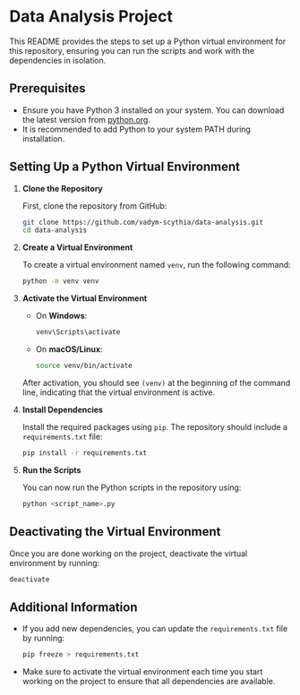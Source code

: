 # Data Analysis Project

This README provides the steps to set up a Python virtual environment for this repository, ensuring you can run the scripts and work with the dependencies in isolation.

## Prerequisites
- Ensure you have Python 3 installed on your system. You can download the latest version from [python.org](https://www.python.org/downloads/).
- It is recommended to add Python to your system PATH during installation.

## Setting Up a Python Virtual Environment

1. **Clone the Repository**
   
   First, clone the repository from GitHub:
   ```sh
   git clone https://github.com/vadym-scythia/data-analysis.git
   cd data-analysis
   ```

2. **Create a Virtual Environment**
   
   To create a virtual environment named `venv`, run the following command:
   ```sh
   python -m venv venv
   ```

3. **Activate the Virtual Environment**
   
   - On **Windows**:
     ```cmd
     venv\Scripts\activate
     ```
   - On **macOS/Linux**:
     ```sh
     source venv/bin/activate
     ```

   After activation, you should see `(venv)` at the beginning of the command line, indicating that the virtual environment is active.

4. **Install Dependencies**
   
   Install the required packages using `pip`. The repository should include a `requirements.txt` file:
   ```sh
   pip install -r requirements.txt
   ```

5. **Run the Scripts**
   
   You can now run the Python scripts in the repository using:
   ```sh
   python <script_name>.py
   ```

## Deactivating the Virtual Environment

Once you are done working on the project, deactivate the virtual environment by running:
```sh
deactivate
```

## Additional Information
- If you add new dependencies, you can update the `requirements.txt` file by running:
  ```sh
  pip freeze > requirements.txt
  ```
- Make sure to activate the virtual environment each time you start working on the project to ensure that all dependencies are available.


